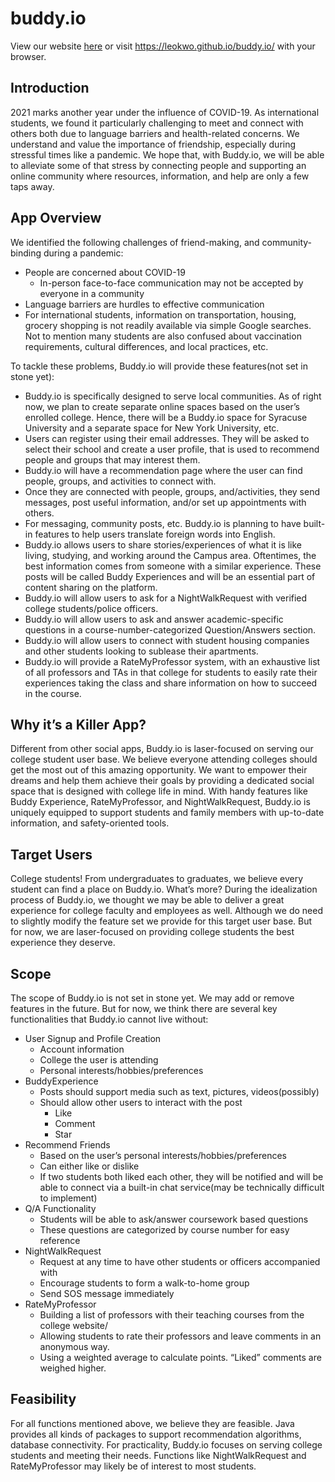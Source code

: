 # buddy.io

View our website [here](https://leokwo.github.io/buddy.io/) or visit https://leokwo.github.io/buddy.io/ with your browser.

## Introduction
2021 marks another year under the influence of COVID-19. As international students, we found it particularly challenging to meet and connect with others both due to language barriers and health-related concerns. We understand and value the importance of friendship, especially during stressful times like a pandemic. We hope that, with Buddy.io, we will be able to alleviate some of that stress by connecting people and supporting an online community where resources, information, and help are only a few taps away.

## App Overview
We identified the following challenges of friend-making, and community-binding during a pandemic:
- People are concerned about COVID-19
  - In-person face-to-face communication may not be accepted by everyone in a community
- Language barriers are hurdles to effective communication
- For international students, information on transportation, housing, grocery shopping is not readily available via simple Google searches. Not to mention many students are also confused about vaccination requirements, cultural differences, and local practices, etc.

To tackle these problems, Buddy.io will provide these features(not set in stone yet):
- Buddy.io is specifically designed to serve local communities. As of right now, we plan to create separate online spaces based on the user’s enrolled college. Hence, there will be a Buddy.io space for Syracuse University and a separate space for New York University, etc.
- Users can register using their email addresses. They will be asked to select their school and create a user profile, that is used to recommend people and groups that may interest them.
- Buddy.io will have a recommendation page where the user can find people, groups, and activities to connect with.
- Once they are connected with people, groups, and/activities, they send messages, post useful information, and/or set up appointments with others.
- For messaging, community posts, etc. Buddy.io is planning to have built-in features to help users translate foreign words into English.
- Buddy.io allows users to share stories/experiences of what it is like living, studying, and working around the Campus area. Oftentimes, the best information comes from someone with a similar experience. These posts will be called Buddy Experiences and will be an essential part of content sharing on the platform.
- Buddy.io will allow users to ask for a NightWalkRequest with verified college students/police officers.
- Buddy.io will allow users to ask and answer academic-specific questions in a course-number-categorized Question/Answers section.
- Buddy.io will allow users to connect with student housing companies and other students looking to sublease their apartments.
- Buddy.io will provide a RateMyProfessor system, with an exhaustive list of all professors and TAs in that college for students to easily rate their experiences taking the class and share information on how to succeed in the course.

## Why it’s a Killer App?
Different from other social apps, Buddy.io is laser-focused on serving our college student user base. We believe everyone attending colleges should get the most out of this amazing opportunity. We want to empower their dreams and help them achieve their goals by providing a dedicated social space that is designed with college life in mind.
With handy features like Buddy Experience, RateMyProfessor, and NightWalkRequest, Buddy.io is uniquely equipped to support students and family members with up-to-date information, and safety-oriented tools.

## Target Users
College students!
From undergraduates to graduates, we believe every student can find a place on Buddy.io.
What’s more? During the idealization process of Buddy.io, we thought we may be able to deliver a great experience for college faculty and employees as well. Although we do need to slightly modify the feature set we provide for this target user base. But for now, we are laser-focused on providing college students the best experience they deserve.

## Scope
The scope of Buddy.io is not set in stone yet. We may add or remove features in the future. But for now, we think there are several key functionalities that Buddy.io cannot live without:
- User Signup and Profile Creation
  - Account information
  - College the user is attending
  - Personal interests/hobbies/preferences
- BuddyExperience
  - Posts should support media such as text, pictures, videos(possibly)
  - Should allow other users to interact with the post
    - Like
    - Comment
    - Star
- Recommend Friends
  - Based on the user’s personal interests/hobbies/preferences
  - Can either like or dislike
  - If two students both liked each other, they will be notified and will be able to connect via a built-in chat service(may be technically difficult to implement)
- Q/A Functionality
  - Students will be able to ask/answer coursework based questions
  - These questions are categorized by course number for easy reference
- NightWalkRequest
  - Request at any time to have other students or officers accompanied with
  - Encourage students to form a walk-to-home group
  - Send SOS message immediately
- RateMyProfessor
  - Building a list of professors with their teaching courses from the college website/
  - Allowing students to rate their professors and leave comments in an anonymous way.
  - Using a weighted average to calculate points. “Liked” comments are weighed higher.

## Feasibility
For all functions mentioned above, we believe they are feasible. Java provides all kinds of packages to support recommendation algorithms, database connectivity. For practicality, Buddy.io focuses on serving college students and meeting their needs. Functions like NightWalkRequest and RateMyProfessor may likely be of interest to most students.
